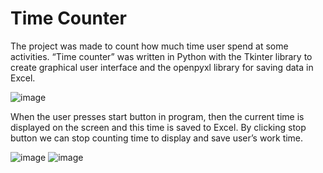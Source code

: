# Time Counter

The project was made to count how much time user spend at some activities. “Time counter” was written in Python with the Tkinter library to create graphical user interface and the openpyxl library for saving data in Excel. 

![image](https://user-images.githubusercontent.com/112821884/200196097-cac0b07b-d8e2-4fee-9b78-cefccfe3ce15.png)
 
When the user presses start button in program, then the current time is displayed on the screen and this time is saved to Excel. By clicking stop button we can stop counting time to display and save user’s work time.

![image](https://user-images.githubusercontent.com/112821884/200196131-56386f95-17a6-408d-8895-7651122ec634.png)
![image](https://user-images.githubusercontent.com/112821884/200196186-19388eb5-e6ee-448b-9e6a-7c44a0cb37a8.png)
  

